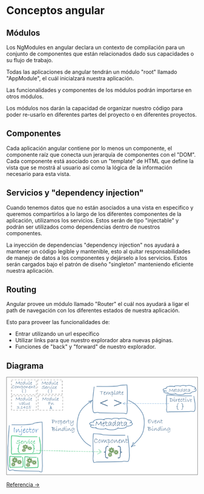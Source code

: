 # Conceptos angular

## Módulos

Los NgModules en angular declara un contexto de compilación para un conjunto de componentes que están relacionados dado sus capacidades o su flujo de trabajo.

Todas las aplicaciones de angular tendrán un módulo "root" llamado "AppModule", el cuál inicialzará nuestra aplicación.

Las funcionalidades y componentes de los módulos podrán importarse en otros módulos.

Los módulos nos darán la capacidad de organizar nuestro código para poder re-usarlo en diferentes partes del proyecto o en diferentes proyectos.

## Componentes

Cada aplicación angular contiene por lo menos un componente, el componente raíz que conecta uun jerarquía de componentes con el "DOM". Cada componente está asociado con un "template" de HTML que define la vista que se mostrá al usuario así como la lógica de la información necesario para esta vista.

## Servicios y "dependency injection"

Cuando tenemos datos que no están asociados a una vista en especifico y queremos compartirlos a lo largo de los diferentes componentes de la aplicación, utilizamos los servicios. Estos serán de tipo "injectable" y podrán ser utilizados como dependencias dentro de nuestros componentes.

La inyección de dependencias "dependency injection" nos ayudará a mantener un código legible y mantenible, esto al quitar responsabilidades de manejo de datos a los componentes y dejárselo a los servicios. Estos serán cargados bajo el patrón de diseño "singleton" manteniendo eficiente nuestra aplicación.

## Routing

Angular provee un módulo llamado "Router" el cuál nos ayudará a ligar el path de navegación con los diferentes estados de nuestra aplicación.

Esto para proveer las funcionalidades de:

* Entrar utilizando un url específico
* Utilizar links para que nuestro explorador abra nuevas páginas.
* Funciones de "back" y "forward" de nuestro explorador.

## Diagrama

<img src="../imgs/angular-overview.png"
alt="JS classes" width="640" height="auto" style="border: solid gray 1px"/>

[Referencia ->](https://angular.io/guide/architecture)